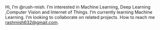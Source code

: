  Hi, I’m @rush-mish.
 I’m interested in Machine Learning, Deep Learning ,Computer Vision and Internet of Things.
 I’m currently learning Machine Learning.
 I’m looking to collaborate on related projects.
 How to reach me rashmish632@gmail.com.
